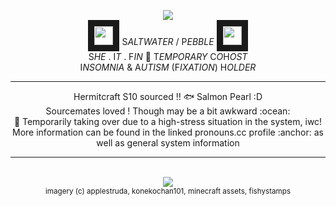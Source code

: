 <p align="center"> <img src="https://images-wixmp-ed30a86b8c4ca887773594c2.wixmp.com/f/3f49a1b0-1f51-41f1-8924-4545ff2e883c/dbii5b7-2cdedd70-5064-4c1f-b2ec-a1493f517d2d.png?token=eyJ0eXAiOiJKV1QiLCJhbGciOiJIUzI1NiJ9.eyJzdWIiOiJ1cm46YXBwOjdlMGQxODg5ODIyNjQzNzNhNWYwZDQxNWVhMGQyNmUwIiwiaXNzIjoidXJuOmFwcDo3ZTBkMTg4OTgyMjY0MzczYTVmMGQ0MTVlYTBkMjZlMCIsIm9iaiI6W1t7InBhdGgiOiJcL2ZcLzNmNDlhMWIwLTFmNTEtNDFmMS04OTI0LTQ1NDVmZjJlODgzY1wvZGJpaTViNy0yY2RlZGQ3MC01MDY0LTRjMWYtYjJlYy1hMTQ5M2Y1MTdkMmQucG5nIn1dXSwiYXVkIjpbInVybjpzZXJ2aWNlOmZpbGUuZG93bmxvYWQiXX0.xbJhHFNH-f8iUB_ZH0t3S8X-VTCCFvEboF-OEXp0F7o" />
<br>
<img src="https://i.imgur.com/gzbopzW.png" width="30" height="30" border="10"/> S<i>ALTWATER</i> / P<i>EBBLE</i> <img src="https://i.imgur.com/4UkyXQU.png" width="30" height="30" border="10"/>
<br>
S<i>HE</i> . I<i>T</i> . F<i>IN</i> 🫧 T<i>EMPORARY</i> C<i>O</i>H<i>OST</i>
<br>
I<I>NSOMNIA</I> & A<i>UTISM</i> (F<I>IXATION</I>) H<I>OLDER</I>
<hr/> <p align="center">
Hermitcraft S10 sourced !! 🐟 Salmon Pearl :D<br>
Sourcemates loved ! Though may be a bit awkward :ocean: <br>
🎣 Temporarily taking over due to a high-stress situation in the system, iwc! <br>
More information can be found in the linked pronouns.cc profile :anchor: as well as general system information 
<br>
<hr/> <p align="center"><br>
<img src="https://images-wixmp-ed30a86b8c4ca887773594c2.wixmp.com/f/782c8eb2-813a-44a3-88f8-691a13a84519/dbqu1m2-58074933-17c1-493c-888a-53b8c46a6845.png?token=eyJ0eXAiOiJKV1QiLCJhbGciOiJIUzI1NiJ9.eyJzdWIiOiJ1cm46YXBwOjdlMGQxODg5ODIyNjQzNzNhNWYwZDQxNWVhMGQyNmUwIiwiaXNzIjoidXJuOmFwcDo3ZTBkMTg4OTgyMjY0MzczYTVmMGQ0MTVlYTBkMjZlMCIsIm9iaiI6W1t7InBhdGgiOiJcL2ZcLzc4MmM4ZWIyLTgxM2EtNDRhMy04OGY4LTY5MWExM2E4NDUxOVwvZGJxdTFtMi01ODA3NDkzMy0xN2MxLTQ5M2MtODg4YS01M2I4YzQ2YTY4NDUucG5nIn1dXSwiYXVkIjpbInVybjpzZXJ2aWNlOmZpbGUuZG93bmxvYWQiXX0.JU6unER4iQjPdV4iD9Cm4_hd0__tb697BBg2z9kAlCU" />
<br>
<sub>imagery (c) applestruda, konekochan101, minecraft assets, fishystamps</sub>
</p>
